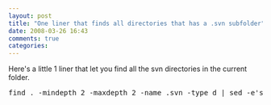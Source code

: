 ```yaml
---
layout: post
title: "One liner that finds all directories that has a .svn subfolder"
date: 2008-03-26 16:43
comments: true
categories: 
---
```


<p>Here's a little 1 liner that let you find all the svn directories in the current folder.</p>

<pre>find . -mindepth 2 -maxdepth 2 -name .svn -type d | sed -e's/\.svn//' </pre>
